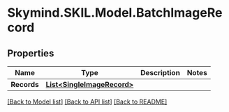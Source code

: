# Skymind.SKIL.Model.BatchImageRecord
## Properties

Name | Type | Description | Notes
------------ | ------------- | ------------- | -------------
**Records** | [**List&lt;SingleImageRecord&gt;**](SingleImageRecord.md) |  | 

[[Back to Model list]](../README.md#documentation-for-models) [[Back to API list]](../README.md#documentation-for-api-endpoints) [[Back to README]](../README.md)

